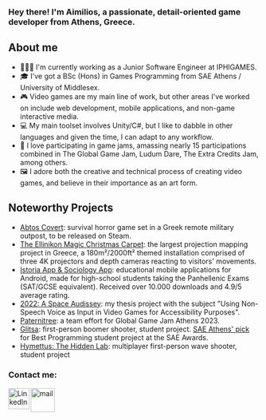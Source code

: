 ### Hey there! I'm Aimilios, a passionate, detail-oriented game developer from Athens, Greece.

## About me
- 👨🏻‍💻 I'm currently working as a Junior Software Engineer at IPHIGAMES.
- 🎓 I've got a BSc (Hons) in Games Programming from SAE Athens / University of Middlesex.
- 🎮 Video games are my main line of work, but other areas I've worked on include web development, mobile applications, and non-game interactive media.
- 💻 My main toolset involves Unity/C#, but I like to dabble in other languages and given the time, I can adapt to any workflow.
- 🏫 I love participating in game jams, amassing nearly 15 participations combined in The Global Game Jam, Ludum Dare, The Extra Credits Jam, among others.
- 🖼️ I adore both the creative and technical process of creating video games, and believe in their importance as an art form.

## Noteworthy Projects
* [Abtos Covert][abtos]: survival horror game set in a Greek remote military outpost, to be released on Steam.
* [The Ellinikon Magic Christmas Carpet][ellinikon]: the largest projection mapping project in Greece, a 180m²/2000ft² themed installation comprised of three 4K projectors and depth cameras reacting to visitors' movements.
* [Istoria App & Sociology App][istoria]: educational mobile applications for Android, made for high-school students taking the Panhellenic Exams (SAT/GCSE equivalent). Received over 10.000 downloads and 4.9/5 average rating.
* [2022: A Space Audissey][thesis]: my thesis project with the subject "Using Non-Speech Voice as Input in Video Games for Accessibility Purposes".
* [Paternitree][paternitree]: a team effort for Global Game Jam Athens 2023. 
* [Glitsa][glitsa]: first-person boomer shooter, student project. [SAE Athens' pick](https://www.sae.edu/grc/insights/sae-awards-2022-%CE%BFi-symmetohes-tis-athinas/) for Best Programming student project at the SAE Awards.
* [Hymettus: The Hidden Lab][hymettus]: multiplayer first-person wave shooter, student project

### Contact me:
[<img align="left" alt="LinkedIn" width="42px" src="https://play-lh.googleusercontent.com/kMofEFLjobZy_bCuaiDogzBcUT-dz3BBbOrIEjJ-hqOabjK8ieuevGe6wlTD15QzOqw=w240-h480-rw" />][linkedin]
[<img align="left" alt="mail" width="48px" src="https://freesvg.org/img/Mail-Icon-White-on-Black.png" />][mail]

[abtos]: https://store.steampowered.com/app/1694230/Abtos_Covert/
[ellinikon]: https://www.youtube.com/watch?v=KmLu5uQAGDw&t=96s
[istoria]: https://play.google.com/store/apps/details?id=com.Miliantonis.IstoriaApp
[thesis]: https://drive.google.com/file/d/14sS3vebAAYV8vpeuQ7pmCvkzHnS2-3Oy/view
[paternitree]: https://gitlab.com/GeorgeMC2610/paternitree/-/releases
[glitsa]: https://aemiliu5.itch.io/glitsa
[hymettus]: https://aemiliu5.itch.io/hymettus
[linkedin]: https://linkedin.com/in/aimilios-seimenis
[mail]: mailto:info@aemilius.dev
